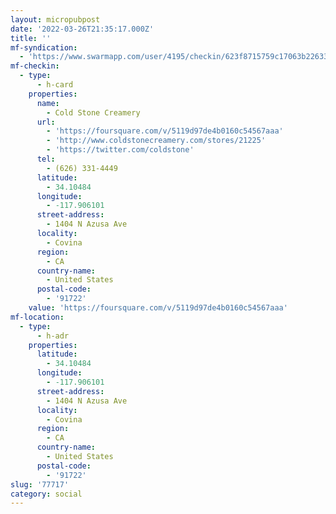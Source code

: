 ```yaml
---
layout: micropubpost
date: '2022-03-26T21:35:17.000Z'
title: ''
mf-syndication:
  - 'https://www.swarmapp.com/user/4195/checkin/623f8715759c17063b22633b'
mf-checkin:
  - type:
      - h-card
    properties:
      name:
        - Cold Stone Creamery
      url:
        - 'https://foursquare.com/v/5119d97de4b0160c54567aaa'
        - 'http://www.coldstonecreamery.com/stores/21225'
        - 'https://twitter.com/coldstone'
      tel:
        - (626) 331-4449
      latitude:
        - 34.10484
      longitude:
        - -117.906101
      street-address:
        - 1404 N Azusa Ave
      locality:
        - Covina
      region:
        - CA
      country-name:
        - United States
      postal-code:
        - '91722'
    value: 'https://foursquare.com/v/5119d97de4b0160c54567aaa'
mf-location:
  - type:
      - h-adr
    properties:
      latitude:
        - 34.10484
      longitude:
        - -117.906101
      street-address:
        - 1404 N Azusa Ave
      locality:
        - Covina
      region:
        - CA
      country-name:
        - United States
      postal-code:
        - '91722'
slug: '77717'
category: social
---
```

